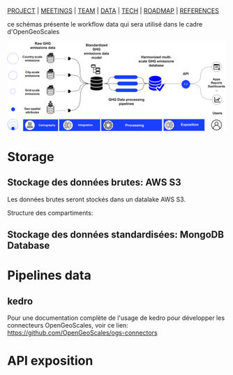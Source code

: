 [PROJECT](./index.html) | [MEETINGS](./meetings.html) | [TEAM](./team.html) | [DATA](./data.html)  | [TECH](./tech.html) | [ROADMAP](./roadmap.html) | [REFERENCES](./references.html)

ce schémas présente le workflow data qui sera utilisé dans le cadre d'OpenGeoScales

![Roadmap](https://github.com/OpenGeoScales/Management/blob/gh-pages/images/OpenGeoScales%20Workflow.png?raw=true)

# Storage
## Stockage des données brutes: AWS S3

Les données brutes seront stockés dans un datalake AWS S3.

Structure des compartiments:

## Stockage des données standardisées: MongoDB Database

# Pipelines data

## kedro

Pour une documentation complète de l'usage de kedro pour développer les connecteurs OpenGeoScales, voir ce lien:
https://github.com/OpenGeoScales/ogs-connectors

# API exposition
